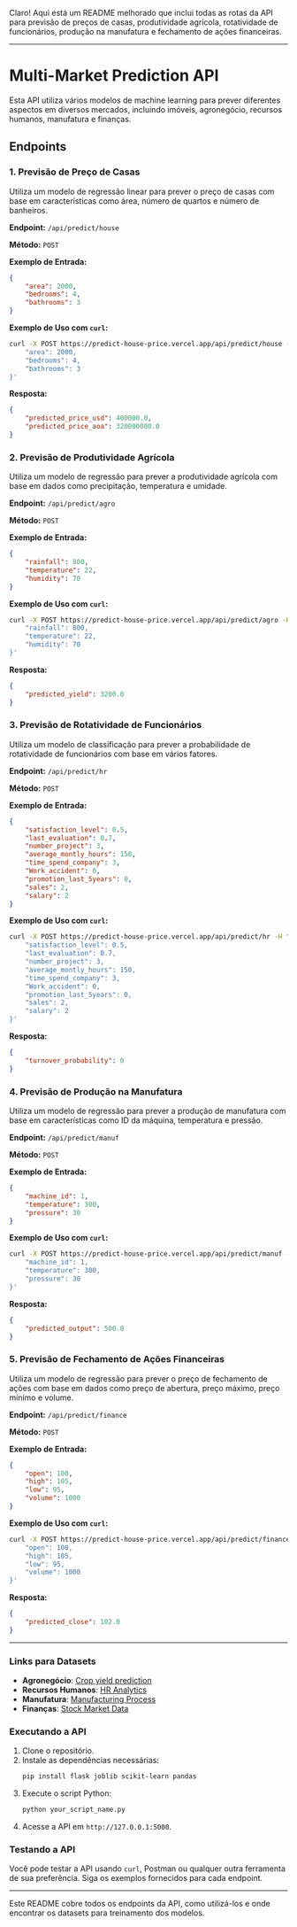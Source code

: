 ﻿Claro! Aqui está um README melhorado que inclui todas as rotas da API para previsão de preços de casas, produtividade agrícola, rotatividade de funcionários, produção na manufatura e fechamento de ações financeiras.

---

# Multi-Market Prediction API

Esta API utiliza vários modelos de machine learning para prever diferentes aspectos em diversos mercados, incluindo imóveis, agronegócio, recursos humanos, manufatura e finanças.

## Endpoints

### 1. Previsão de Preço de Casas

Utiliza um modelo de regressão linear para prever o preço de casas com base em características como área, número de quartos e número de banheiros.

**Endpoint:** `/api/predict/house`

**Método:** `POST`

**Exemplo de Entrada:**

```json
{
    "area": 2000,
    "bedrooms": 4,
    "bathrooms": 3
}
```

**Exemplo de Uso com `curl`:**

```sh
curl -X POST https://predict-house-price.vercel.app/api/predict/house -H "Content-Type: application/json" -d '{
    "area": 2000,
    "bedrooms": 4,
    "bathrooms": 3
}'
```

**Resposta:**

```json
{
    "predicted_price_usd": 400000.0,
    "predicted_price_aoa": 320000000.0
}
```

### 2. Previsão de Produtividade Agrícola

Utiliza um modelo de regressão para prever a produtividade agrícola com base em dados como precipitação, temperatura e umidade.

**Endpoint:** `/api/predict/agro`

**Método:** `POST`

**Exemplo de Entrada:**

```json
{
    "rainfall": 800,
    "temperature": 22,
    "humidity": 70
}
```

**Exemplo de Uso com `curl`:**

```sh
curl -X POST https://predict-house-price.vercel.app/api/predict/agro -H "Content-Type: application/json" -d '{
    "rainfall": 800,
    "temperature": 22,
    "humidity": 70
}'
```

**Resposta:**

```json
{
    "predicted_yield": 3200.0
}
```

### 3. Previsão de Rotatividade de Funcionários

Utiliza um modelo de classificação para prever a probabilidade de rotatividade de funcionários com base em vários fatores.

**Endpoint:** `/api/predict/hr`

**Método:** `POST`

**Exemplo de Entrada:**

```json
{
    "satisfaction_level": 0.5,
    "last_evaluation": 0.7,
    "number_project": 3,
    "average_montly_hours": 150,
    "time_spend_company": 3,
    "Work_accident": 0,
    "promotion_last_5years": 0,
    "sales": 2,
    "salary": 2
}
```

**Exemplo de Uso com `curl`:**

```sh
curl -X POST https://predict-house-price.vercel.app/api/predict/hr -H "Content-Type: application/json" -d '{
    "satisfaction_level": 0.5,
    "last_evaluation": 0.7,
    "number_project": 3,
    "average_montly_hours": 150,
    "time_spend_company": 3,
    "Work_accident": 0,
    "promotion_last_5years": 0,
    "sales": 2,
    "salary": 2
}'
```

**Resposta:**

```json
{
    "turnover_probability": 0
}
```

### 4. Previsão de Produção na Manufatura

Utiliza um modelo de regressão para prever a produção de manufatura com base em características como ID da máquina, temperatura e pressão.

**Endpoint:** `/api/predict/manuf`

**Método:** `POST`

**Exemplo de Entrada:**

```json
{
    "machine_id": 1,
    "temperature": 300,
    "pressure": 30
}
```

**Exemplo de Uso com `curl`:**

```sh
curl -X POST https://predict-house-price.vercel.app/api/predict/manuf -H "Content-Type: application/json" -d '{
    "machine_id": 1,
    "temperature": 300,
    "pressure": 30
}'
```

**Resposta:**

```json
{
    "predicted_output": 500.0
}
```

### 5. Previsão de Fechamento de Ações Financeiras

Utiliza um modelo de regressão para prever o preço de fechamento de ações com base em dados como preço de abertura, preço máximo, preço mínimo e volume.

**Endpoint:** `/api/predict/finance`

**Método:** `POST`

**Exemplo de Entrada:**

```json
{
    "open": 100,
    "high": 105,
    "low": 95,
    "volume": 1000
}
```

**Exemplo de Uso com `curl`:**

```sh
curl -X POST https://predict-house-price.vercel.app/api/predict/finance -H "Content-Type: application/json" -d '{
    "open": 100,
    "high": 105,
    "low": 95,
    "volume": 1000
}'
```

**Resposta:**

```json
{
    "predicted_close": 102.0
}
```

---

### Links para Datasets

- **Agronegócio**: [Crop yield prediction](https://www.kaggle.com/datasets/gopalchandra/crop-yield-prediction-dataset)
- **Recursos Humanos**: [HR Analytics](https://www.kaggle.com/datasets/ludobenistant/hr-analytics)
- **Manufatura**: [Manufacturing Process](https://www.kaggle.com/datasets/philmohun/manufacturing-processes)
- **Finanças**: [Stock Market Data](https://www.kaggle.com/datasets/szrlee/stock-time-series-20050101-to-20171231)

### Executando a API

1. Clone o repositório.
2. Instale as dependências necessárias:
    ```sh
    pip install flask joblib scikit-learn pandas
    ```
3. Execute o script Python:
    ```sh
    python your_script_name.py
    ```
4. Acesse a API em `http://127.0.0.1:5000`.

### Testando a API

Você pode testar a API usando `curl`, Postman ou qualquer outra ferramenta de sua preferência. Siga os exemplos fornecidos para cada endpoint.

---

Este README cobre todos os endpoints da API, como utilizá-los e onde encontrar os datasets para treinamento dos modelos.